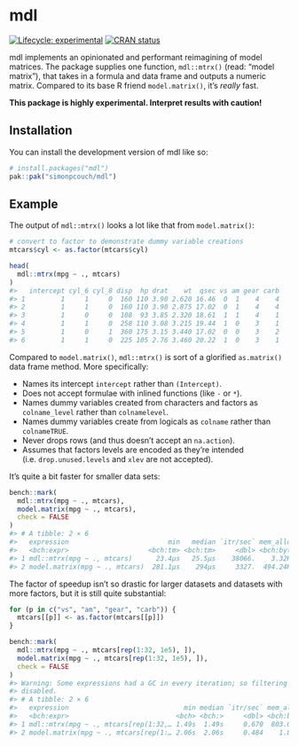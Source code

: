 
<!-- README.md is generated from README.Rmd. Please edit that file -->

# mdl

<!-- badges: start -->

[![Lifecycle:
experimental](https://img.shields.io/badge/lifecycle-experimental-orange.svg)](https://lifecycle.r-lib.org/articles/stages.html#experimental)
[![CRAN
status](https://www.r-pkg.org/badges/version/mdl)](https://CRAN.R-project.org/package=mdl)
<!-- badges: end -->

mdl implements an opinionated and performant reimagining of model
matrices. The package supplies one function, `mdl::mtrx()` (read: “model
matrix”), that takes in a formula and data frame and outputs a numeric
matrix. Compared to its base R friend `model.matrix()`, it’s *really*
fast.

**This package is highly experimental. Interpret results with caution!**

## Installation

You can install the development version of mdl like so:

``` r
# install.packages("mdl")
pak::pak("simonpcouch/mdl")
```

## Example

The output of `mdl::mtrx()` looks a lot like that from `model.matrix()`:

``` r
# convert to factor to demonstrate dummy variable creations
mtcars$cyl <- as.factor(mtcars$cyl)

head(
  mdl::mtrx(mpg ~ ., mtcars)
)
#>   intercept cyl_6 cyl_8 disp  hp drat    wt  qsec vs am gear carb
#> 1         1     1     0  160 110 3.90 2.620 16.46  0  1    4    4
#> 2         1     1     0  160 110 3.90 2.875 17.02  0  1    4    4
#> 3         1     0     0  108  93 3.85 2.320 18.61  1  1    4    1
#> 4         1     1     0  258 110 3.08 3.215 19.44  1  0    3    1
#> 5         1     0     1  360 175 3.15 3.440 17.02  0  0    3    2
#> 6         1     1     0  225 105 2.76 3.460 20.22  1  0    3    1
```

Compared to `model.matrix()`, `mdl::mtrx()` is sort of a glorified
`as.matrix()` data frame method. More specifically:

- Names its intercept `intercept` rather than `(Intercept)`.
- Does not accept formulae with inlined functions (like `-` or `*`).
- Names dummy variables created from characters and factors as
  `colname_level` rather than `colnamelevel`.
- Names dummy variables create from logicals as `colname` rather than
  `colnameTRUE`.
- Never drops rows (and thus doesn’t accept an `na.action`).
- Assumes that factors levels are encoded as they’re intended
  (i.e. `drop.unused.levels` and `xlev` are not accepted).

It’s quite a bit faster for smaller data sets:

``` r
bench::mark(
  mdl::mtrx(mpg ~ ., mtcars),
  model.matrix(mpg ~ ., mtcars),
  check = FALSE
)
#> # A tibble: 2 × 6
#>   expression                         min   median `itr/sec` mem_alloc `gc/sec`
#>   <bch:expr>                    <bch:tm> <bch:tm>     <dbl> <bch:byt>    <dbl>
#> 1 mdl::mtrx(mpg ~ ., mtcars)      23.4µs   25.5µs    38066.    3.32KB     19.0
#> 2 model.matrix(mpg ~ ., mtcars)  281.1µs    294µs     3327.  494.24KB     31.9
```

The factor of speedup isn’t so drastic for larger datasets and datasets
with more factors, but it is still quite substantial:

``` r
for (p in c("vs", "am", "gear", "carb")) {
  mtcars[[p]] <- as.factor(mtcars[[p]])
}

bench::mark(
  mdl::mtrx(mpg ~ ., mtcars[rep(1:32, 1e5), ]),
  model.matrix(mpg ~ ., mtcars[rep(1:32, 1e5), ]),
  check = FALSE
)
#> Warning: Some expressions had a GC in every iteration; so filtering is
#> disabled.
#> # A tibble: 2 × 6
#>   expression                             min median `itr/sec` mem_alloc `gc/sec`
#>   <bch:expr>                           <bch> <bch:>     <dbl> <bch:byt>    <dbl>
#> 1 mdl::mtrx(mpg ~ ., mtcars[rep(1:32,… 1.49s  1.49s     0.670  803.01MB    0.670
#> 2 model.matrix(mpg ~ ., mtcars[rep(1:… 2.06s  2.06s     0.484    1.86GB    1.94
```

